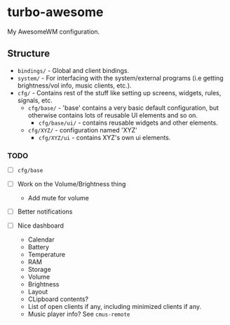# turbo-awesome

My AwesomeWM configuration.

## Structure

- `bindings/` - Global and client bindings.
- `system/` - For interfacing with the system/external programs (i.e getting brightness/vol info, music clients, etc.).
- `cfg/` - Contains rest of the stuff like setting up screens, widgets, rules, signals, etc.
    - `cfg/base/` - 'base' contains a very basic default configuration, but otherwise contains lots of reusable UI elements and so on.
        - `cfg/base/ui/` - contains reusable widgets and other elements.
    - `cfg/XYZ/` - configuration named 'XYZ'
        - `cfg/XYZ/ui` - contains XYZ's own ui elements.

### TODO

- [ ] `cfg/base`

- [ ] Work on the Volume/Brightness thing
  - Add mute for volume

- [ ] Better notifications

- [ ] Nice dashboard
  - Calendar
  - Battery
  - Temperature
  - RAM
  - Storage
  - Volume
  - Brightness
  - Layout
  - CLipboard contents?
  - List of open clients if any, including minimized clients if any.
  - Music player info? See `cmus-remote`
